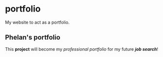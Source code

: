 # portfolio
My website to act as a portfolio.

## Phelan's portfolio

This **project** will become my _professional portfolio_ for my future **_job search_**!
